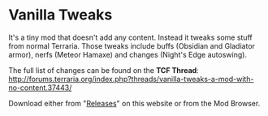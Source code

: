 # Vanilla Tweaks
It's a tiny mod that doesn't add any content. Instead it tweaks some stuff from normal Terraria. Those tweaks include buffs (Obsidian and Gladiator armor), nerfs (Meteor Hamaxe) and changes (Night's Edge autoswing).

The full list of changes can be found on the **TCF Thread**: http://forums.terraria.org/index.php?threads/vanilla-tweaks-a-mod-with-no-content.37443/

Download either from "[Releases](https://github.com/goldenapple3/VanillaTweaks/releases)" on this website or from the Mod Browser.
